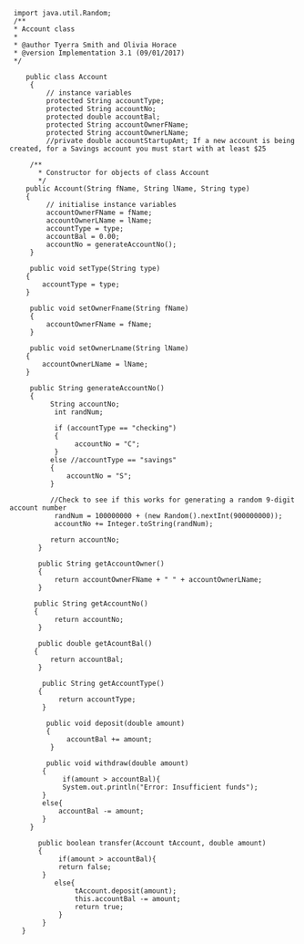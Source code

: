      import java.util.Random;  
     /**  
     * Account class  
     *  
     * @author Tyerra Smith and Olivia Horace  
     * @version Implementation 3.1 (09/01/2017)  
     */  
  
        public class Account  
         {  
             // instance variables  
             protected String accountType;  
             protected String accountNo;  
             protected double accountBal;  
             protected String accountOwnerFName;  
             protected String accountOwnerLName;  
             //private double accountStartupAmt; If a new account is being created, for a Savings account you must start with at least $25  
  
         /**  
           * Constructor for objects of class Account  
           */   
        public Account(String fName, String lName, String type)  
        {  
             // initialise instance variables  
             accountOwnerFName = fName;  
             accountOwnerLName = lName;  
             accountType = type;  
             accountBal = 0.00;   
             accountNo = generateAccountNo();  
         }  

         public void setType(String type)  
        {  
            accountType = type;  
        }  
  
         public void setOwnerFname(String fName)  
         {  
             accountOwnerFName = fName;  
         }  
  
         public void setOwnerLname(String lName)  
        {  
            accountOwnerLName = lName;  
        }  

         public String generateAccountNo()  
         {  
              String accountNo;  
               int randNum;  
  
               if (accountType == "checking")  
               {  
                    accountNo = "C";  
               }  
              else //accountType == "savings"  
              {  
                  accountNo = "S";  
              }  
 
              //Check to see if this works for generating a random 9-digit account number  
               randNum = 100000000 + (new Random().nextInt(900000000));  
               accountNo += Integer.toString(randNum);  
  
              return accountNo;  
           }  
  
           public String getAccountOwner()  
           {  
               return accountOwnerFName + " " + accountOwnerLName;  
           }  
  
          public String getAccountNo()  
          {  
               return accountNo;  
           }  
  
           public double getAcountBal()  
          {  
              return accountBal;  
           }  
  
            public String getAccountType()  
           {  
                return accountType;  
            }  
  
             public void deposit(double amount)  
             {  
                  accountBal += amount;  
              }  
  
             public void withdraw(double amount)  
            {  
                 if(amount > accountBal){  
                 System.out.println("Error: Insufficient funds");  
            }  
            else{  
                accountBal -= amount;  
            }   
         }  
   
           public boolean transfer(Account tAccount, double amount)  
           {  
                if(amount > accountBal){  
                return false;  
            }  
               else{  
                    tAccount.deposit(amount);  
                    this.accountBal -= amount;  
                    return true;  
                }  
            }  
       }  
